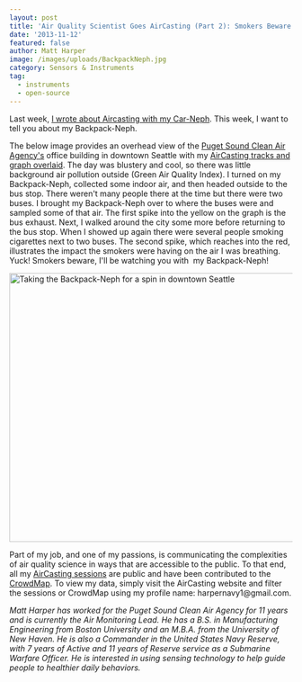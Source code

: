 ```yaml
---
layout: post
title: 'Air Quality Scientist Goes AirCasting (Part 2): Smokers Beware!'
date: '2013-11-12'
featured: false
author: Matt Harper
image: /images/uploads/BackpackNeph.jpg
category: Sensors & Instruments
tag:
  - instruments
  - open-source
---
```

<p>Last week, <a href="http://www.takingspace.org/air-quality-scientist-goes-aircasting-part-1/">I wrote about Aircasting with my Car-Neph</a>. This week, I want to tell you about my Backpack-Neph.</p>
<p>The below image provides an overhead view of the <a href="http://www.pscleanair.org/" target="_blank">Puget Sound Clean Air Agency's</a> office building in downtown Seattle with my <a href="http://aircasting.org/map#/map_sessions?data={'location':{'address':','distance':'10','limit':false},'gridResolution':25,'tags':','usernames':'harpernavy1@gmail,%20','time':{'timeFrom':300,'timeTo':1739,'dayFrom':0,'dayTo':365,'yearFrom':2011,'yearTo':2013},'heat':{'highest':100,'high':70,'mid':50,'low':30,'lowest':0},'sensorId':'}&amp;sessionsIds=[2642]&amp;tmp={'tmpSensorId':'Light%20Scatter-M903'}&amp;map={'zoom':18,'lat':47.61150987877286,'lng':-122.33840915562905,'mapType':'hybrid'}" target="_blank">AirCasting tracks and graph overlaid</a>. The day was blustery and cool, so there was little background air pollution outside (Green Air Quality Index). I turned on my Backpack-Neph, collected some indoor air, and then headed outside to the bus stop. There weren't many people there at the time but there were two buses. I brought my Backpack-Neph over to where the buses were and sampled some of that air. The first spike into the yellow on the graph is the bus exhaust. Next, I walked around the city some more before returning to the bus stop. When I showed up again there were several people smoking cigarettes next to two buses. The second spike, which reaches into the red, illustrates the impact the smokers were having on the air I was breathing. Yuck! Smokers beware, I'll be watching you with  my Backpack-Neph!</p>
<p><a href="http://aircasting.org/map#/map_sessions?data={'location':{'address':','distance':'10','limit':false},'gridResolution':25,'tags':','usernames':'harpernavy1@gmail,%20','time':{'timeFrom':300,'timeTo':1739,'dayFrom':0,'dayTo':365,'yearFrom':2011,'yearTo':2013},'heat':{'highest':100,'high':70,'mid':50,'low':30,'lowest':0},'sensorId':'}&amp;sessionsIds=[2642]&amp;tmp={'tmpSensorId':'Light%20Scatter-M903'}&amp;map={'zoom':18,'lat':47.61150987877286,'lng':-122.33840915562905,'mapType':'hybrid'}" target="_blank"><img style="text-decoration: underline;" title="Taking the Backpack-Neph for a spin in downtown Seattle" src="{{ site.baseurl }}/assets/BackpackNephMap.jpg" alt="Taking the Backpack-Neph for a spin in downtown Seattle" width="600" height="478" /></a></p>
<p>Part of my job, and one of my passions, is communicating the complexities of air quality science in ways that are accessible to the public. To that end, all my <a href="http://aircasting.org/map#/map_sessions?data={'location':{'address':','distance':'10','limit':false},'gridResolution':25,'tags':','usernames':'harpernavy1@gmail,%20','time':{'timeFrom':300,'timeTo':1739,'dayFrom':0,'dayTo':365,'yearFrom':2011,'yearTo':2013},'heat':{'highest':100,'high':80,'mid':70,'low':60,'lowest':20},'sensorId':'}&sessionsIds=[]&tmp={'tmpSensorId':'}&map={'zoom':9,'lat':47.49166085634124,'lng':-122.2906175554017,'mapType':'roadmap'}" target="_blank">AirCasting sessions</a> are public and have been contributed to the <a href="http://aircasting.org/map#/map_crowd?data={'location':{},'gridResolution':50,'tags':','usernames':'harpernavy1@gmail,%20','sensorId':'Light%20Scatter-M903','time':{'timeFrom':300,'timeTo':1739,'dayFrom':0,'dayTo':365,'yearFrom':2011,'yearTo':2013},'heat':{'highest':500,'high':226,'mid':144,'low':50,'lowest':0}}&amp;map={'zoom':9,'lat':47.3769672810007,'lng':-122.09514497292582,'mapType':'hybrid'}" target="_blank">CrowdMap</a>. To view my data, simply visit the AirCasting website and filter the sessions or CrowdMap using my profile name: harpernavy1@gmail.com.</p>
<p><em>Matt Harper has worked for the Puget Sound Clean Air Agency for 11 years and is currently the Air Monitoring Lead. He has a B.S. in Manufacturing Engineering from Boston University and an M.B.A. from the University of New Haven. He is also a Commander in the United States Navy Reserve, with 7 years of Active and 11 years of Reserve service as a Submarine Warfare Officer. He is interested in using sensing technology to help guide people to healthier daily behaviors.</em></p>
